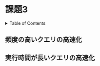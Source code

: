 # 課題3

<!-- START doctoc generated TOC please keep comment here to allow auto update -->
<!-- DON'T EDIT THIS SECTION, INSTEAD RE-RUN doctoc TO UPDATE -->
<details>
<summary>Table of Contents</summary>

- [頻度の高いクエリの高速化](#%E9%A0%BB%E5%BA%A6%E3%81%AE%E9%AB%98%E3%81%84%E3%82%AF%E3%82%A8%E3%83%AA%E3%81%AE%E9%AB%98%E9%80%9F%E5%8C%96)
- [実行時間が長いクエリの高速化](#%E5%AE%9F%E8%A1%8C%E6%99%82%E9%96%93%E3%81%8C%E9%95%B7%E3%81%84%E3%82%AF%E3%82%A8%E3%83%AA%E3%81%AE%E9%AB%98%E9%80%9F%E5%8C%96)

</details>
<!-- END doctoc generated TOC please keep comment here to allow auto update -->

## 頻度の高いクエリの高速化

## 実行時間が長いクエリの高速化
